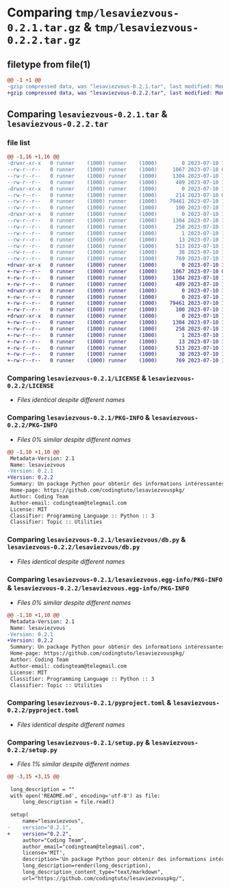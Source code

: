 # Comparing `tmp/lesaviezvous-0.2.1.tar.gz` & `tmp/lesaviezvous-0.2.2.tar.gz`

## filetype from file(1)

```diff
@@ -1 +1 @@
-gzip compressed data, was "lesaviezvous-0.2.1.tar", last modified: Mon Jul 10 17:52:38 2023, max compression
+gzip compressed data, was "lesaviezvous-0.2.2.tar", last modified: Mon Jul 10 17:54:34 2023, max compression
```

## Comparing `lesaviezvous-0.2.1.tar` & `lesaviezvous-0.2.2.tar`

### file list

```diff
@@ -1,16 +1,16 @@
-drwxr-xr-x   0 runner    (1000) runner    (1000)        0 2023-07-10 17:52:38.581602 lesaviezvous-0.2.1/
--rw-r--r--   0 runner    (1000) runner    (1000)     1067 2023-07-10 06:41:18.000000 lesaviezvous-0.2.1/LICENSE
--rw-r--r--   0 runner    (1000) runner    (1000)     1304 2023-07-10 17:52:38.581602 lesaviezvous-0.2.1/PKG-INFO
--rw-r--r--   0 runner    (1000) runner    (1000)      489 2023-07-10 17:52:10.000000 lesaviezvous-0.2.1/README.md
-drwxr-xr-x   0 runner    (1000) runner    (1000)        0 2023-07-10 17:52:38.577602 lesaviezvous-0.2.1/lesaviezvous/
--rw-r--r--   0 runner    (1000) runner    (1000)      214 2023-07-10 06:39:24.000000 lesaviezvous-0.2.1/lesaviezvous/__init__.py
--rw-r--r--   0 runner    (1000) runner    (1000)    79461 2023-07-10 17:37:05.000000 lesaviezvous-0.2.1/lesaviezvous/db.py
--rw-r--r--   0 runner    (1000) runner    (1000)      100 2023-07-10 17:50:14.000000 lesaviezvous-0.2.1/lesaviezvous/lesaviezvous.py
-drwxr-xr-x   0 runner    (1000) runner    (1000)        0 2023-07-10 17:52:38.581602 lesaviezvous-0.2.1/lesaviezvous.egg-info/
--rw-r--r--   0 runner    (1000) runner    (1000)     1304 2023-07-10 17:52:38.000000 lesaviezvous-0.2.1/lesaviezvous.egg-info/PKG-INFO
--rw-r--r--   0 runner    (1000) runner    (1000)      258 2023-07-10 17:52:38.000000 lesaviezvous-0.2.1/lesaviezvous.egg-info/SOURCES.txt
--rw-r--r--   0 runner    (1000) runner    (1000)        1 2023-07-10 17:52:38.000000 lesaviezvous-0.2.1/lesaviezvous.egg-info/dependency_links.txt
--rw-r--r--   0 runner    (1000) runner    (1000)       13 2023-07-10 17:52:38.000000 lesaviezvous-0.2.1/lesaviezvous.egg-info/top_level.txt
--rw-r--r--   0 runner    (1000) runner    (1000)      513 2023-07-10 17:36:39.000000 lesaviezvous-0.2.1/pyproject.toml
--rw-r--r--   0 runner    (1000) runner    (1000)       38 2023-07-10 17:52:38.581602 lesaviezvous-0.2.1/setup.cfg
--rw-r--r--   0 runner    (1000) runner    (1000)      769 2023-07-10 17:51:17.000000 lesaviezvous-0.2.1/setup.py
+drwxr-xr-x   0 runner    (1000) runner    (1000)        0 2023-07-10 17:54:34.969381 lesaviezvous-0.2.2/
+-rw-r--r--   0 runner    (1000) runner    (1000)     1067 2023-07-10 06:41:18.000000 lesaviezvous-0.2.2/LICENSE
+-rw-r--r--   0 runner    (1000) runner    (1000)     1304 2023-07-10 17:54:34.969381 lesaviezvous-0.2.2/PKG-INFO
+-rw-r--r--   0 runner    (1000) runner    (1000)      489 2023-07-10 17:52:10.000000 lesaviezvous-0.2.2/README.md
+drwxr-xr-x   0 runner    (1000) runner    (1000)        0 2023-07-10 17:54:34.969381 lesaviezvous-0.2.2/lesaviezvous/
+-rw-r--r--   0 runner    (1000) runner    (1000)        0 2023-07-10 17:54:05.000000 lesaviezvous-0.2.2/lesaviezvous/__init__.py
+-rw-r--r--   0 runner    (1000) runner    (1000)    79461 2023-07-10 17:37:05.000000 lesaviezvous-0.2.2/lesaviezvous/db.py
+-rw-r--r--   0 runner    (1000) runner    (1000)      100 2023-07-10 17:50:14.000000 lesaviezvous-0.2.2/lesaviezvous/lesaviezvous.py
+drwxr-xr-x   0 runner    (1000) runner    (1000)        0 2023-07-10 17:54:34.969381 lesaviezvous-0.2.2/lesaviezvous.egg-info/
+-rw-r--r--   0 runner    (1000) runner    (1000)     1304 2023-07-10 17:54:34.000000 lesaviezvous-0.2.2/lesaviezvous.egg-info/PKG-INFO
+-rw-r--r--   0 runner    (1000) runner    (1000)      258 2023-07-10 17:54:34.000000 lesaviezvous-0.2.2/lesaviezvous.egg-info/SOURCES.txt
+-rw-r--r--   0 runner    (1000) runner    (1000)        1 2023-07-10 17:54:34.000000 lesaviezvous-0.2.2/lesaviezvous.egg-info/dependency_links.txt
+-rw-r--r--   0 runner    (1000) runner    (1000)       13 2023-07-10 17:54:34.000000 lesaviezvous-0.2.2/lesaviezvous.egg-info/top_level.txt
+-rw-r--r--   0 runner    (1000) runner    (1000)      513 2023-07-10 17:36:39.000000 lesaviezvous-0.2.2/pyproject.toml
+-rw-r--r--   0 runner    (1000) runner    (1000)       38 2023-07-10 17:54:34.969381 lesaviezvous-0.2.2/setup.cfg
+-rw-r--r--   0 runner    (1000) runner    (1000)      769 2023-07-10 17:54:18.000000 lesaviezvous-0.2.2/setup.py
```

### Comparing `lesaviezvous-0.2.1/LICENSE` & `lesaviezvous-0.2.2/LICENSE`

 * *Files identical despite different names*

### Comparing `lesaviezvous-0.2.1/PKG-INFO` & `lesaviezvous-0.2.2/PKG-INFO`

 * *Files 0% similar despite different names*

```diff
@@ -1,10 +1,10 @@
 Metadata-Version: 2.1
 Name: lesaviezvous
-Version: 0.2.1
+Version: 0.2.2
 Summary: Un package Python pour obtenir des informations intéressantes du monde.
 Home-page: https://github.com/codingtuto/lesaviezvouspkg/
 Author: Coding Team
 Author-email: codingteam@telegmail.com
 License: MIT
 Classifier: Programming Language :: Python :: 3
 Classifier: Topic :: Utilities
```

### Comparing `lesaviezvous-0.2.1/lesaviezvous/db.py` & `lesaviezvous-0.2.2/lesaviezvous/db.py`

 * *Files identical despite different names*

### Comparing `lesaviezvous-0.2.1/lesaviezvous.egg-info/PKG-INFO` & `lesaviezvous-0.2.2/lesaviezvous.egg-info/PKG-INFO`

 * *Files 0% similar despite different names*

```diff
@@ -1,10 +1,10 @@
 Metadata-Version: 2.1
 Name: lesaviezvous
-Version: 0.2.1
+Version: 0.2.2
 Summary: Un package Python pour obtenir des informations intéressantes du monde.
 Home-page: https://github.com/codingtuto/lesaviezvouspkg/
 Author: Coding Team
 Author-email: codingteam@telegmail.com
 License: MIT
 Classifier: Programming Language :: Python :: 3
 Classifier: Topic :: Utilities
```

### Comparing `lesaviezvous-0.2.1/pyproject.toml` & `lesaviezvous-0.2.2/pyproject.toml`

 * *Files identical despite different names*

### Comparing `lesaviezvous-0.2.1/setup.py` & `lesaviezvous-0.2.2/setup.py`

 * *Files 1% similar despite different names*

```diff
@@ -3,15 +3,15 @@
 
 long_description = ""
 with open('README.md', encoding='utf-8') as file:
     long_description = file.read()
 
 setup(
     name="lesaviezvous",
-    version="0.2.1",
+    version="0.2.2",
     author="Coding Team",
     author_email="codingteam@telegmail.com",
     license='MIT',
     description='Un package Python pour obtenir des informations intéressantes du monde.',
     long_description=render(long_description),
     long_description_content_type="text/markdown",
     url="https://github.com/codingtuto/lesaviezvouspkg/",
```

